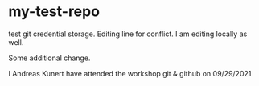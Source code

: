 # my-test-repo

test git credential storage. Editing line for conflict. I am editing locally as well.

Some additional change.


I Andreas Kunert have attended the workshop git & github on 09/29/2021
